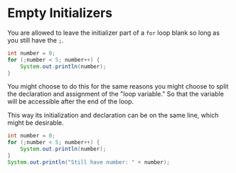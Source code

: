 # Empty Initializers

You are allowed to leave the initializer part of a `for` loop blank
so long as you still have the `;`.


```java
int number = 0;
for (;number < 5; number++) {
    System.out.println(number);
}
```

You might choose to do this for the same reasons you might choose to split the declaration
and assignment of the "loop variable." So that the variable will be accessible after the end of the loop.

This way its initialization and declaration can be on the same line, which might be desirable.

```java
int number = 0;
for (;number < 5; number++) {
    System.out.println(number);
}
System.out.println("Still have number: " + number);
```